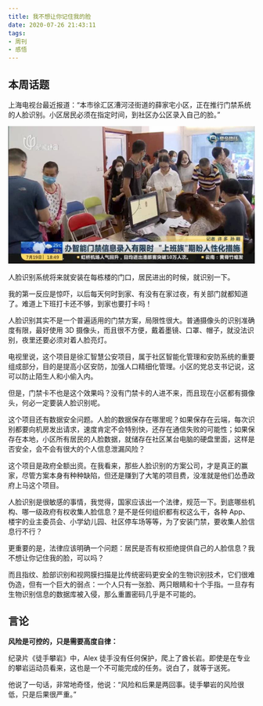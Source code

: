 ```yaml
---
title: 我不想让你记住我的脸
date: 2020-07-26 21:43:11
tags:
- 周刊
- 感悟
---
```


## 本周话题

上海电视台最近报道：“本市徐汇区漕河泾街道的薛家宅小区，正在推行门禁系统的人脸识别。小区居民必须在指定时间，到社区办公区录入自己的脸。”

![门禁](我不想让你记住我的脸/%E9%97%A8%E7%A6%81.jpg)

人脸识别系统将来就安装在每栋楼的门口，居民进出的时候，就识别一下。

我的第一反应是惊吓，以后每天何时到家、有没有在家过夜，有关部门就都知道了。难道上下班打卡还不够，到家也要打卡吗！

<!-- more -->

人脸识别其实不是一个普遍适用的门禁方案，局限性很大。普通摄像头的识别准确度有限，最好使用 3D 摄像头，而且很不方便，戴着墨镜、口罩、帽子，就没法识别，夜里还要必须对着人脸亮灯。

电视里说，这个项目是徐汇智慧公安项目，属于社区智能化管理和安防系统的重要组成部分，目的是提高小区安防，加强人口精细化管理。小区的党总支书记说，这可以防止陌生人和小偷入内。

但是，门禁卡不也是这个效果吗？没有门禁卡的人进不来，而且现在小区都有摄像头，何必一定要装人脸识别呢。

这个项目还有数据安全问题。人脸的数据保存在哪里呢？如果保存在云端，每次识别都要向机房发出请求，速度肯定不会特别快，还存在通信失败的可能性；如果保存在本地，小区所有居民的人脸数据，就储存在社区某台电脑的硬盘里面，这样是否安全，会不会有很大的个人信息泄漏风险？

这个项目是政府全额出资。在我看来，那些人脸识别的方案公司，才是真正的赢家，尽管方案本身有种种缺陷，但还是赚到了大笔的项目费，没准就是他们怂恿政府上马这个项目。

人脸识别是很敏感的事情，我觉得，国家应该出一个法律，规范一下。到底哪些机构、哪一级政府有权收集人脸信息？是不是任何组织都有权这么干，各种 App、楼宇的业主委员会、小学幼儿园、社区停车场等等，为了安装门禁，要收集人脸信息行不行？

更重要的是，法律应该明确一个问题：居民是否有权拒绝提供自己的人脸信息？我不想让你记住我的脸，可以吗？

而且指纹、脸部识别和视网膜扫描是比传统密码更安全的生物识别技术，它们很难伪造，但有一个巨大的弱点：一个人只有一张脸、两只眼睛和十个手指。一旦存有生物识别信息的数据库被入侵，那么重置密码几乎是不可能的。

## 言论

**风险是可控的，只是需要高度自律：**

纪录片《徒手攀岩》中，Alex 徒手没有任何保护，爬上了酋长岩。即使是在专业的攀岩运动员看来，这也是一个不可能完成的任务。说白了，就等于送死。

他说了一句话，非常地奇怪，他说：“风险和后果是两回事。徒手攀岩的风险很低，只是后果很严重。”